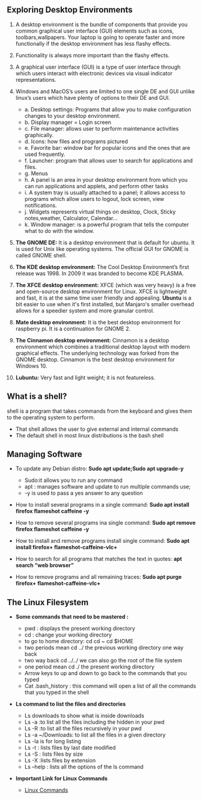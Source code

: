## Exploring Desktop Environments
1.  A desktop environment is the bundle of components that provide you common graphical user interface (GUI) elements such as icons, toolbars,wallpapers. Your laptop is going to operate faster and more functionally if the desktop environment has less flashy effects.
   
2. Functionality is always more important than the flashy effects.
   
3. A graphical user interface (GUI) is a type of user interface through which users interact with electronic devices via visual indicator representations.
   
4. Windows and MacOS’s users are limited to one single DE and GUI unlike linux’s users which have plenty of options to their DE and GUI.
   
   * a. Desktop settings: Programs that allow you to make configuration changes to your desktop environment.
   * b. Display manager = Login screen
   * c. File manager: allows user to perform maintenance activities graphically.
   * d. Icons: how files and programs pictured
   * e. Favorite bar: window bar for popular icons and the ones that are used frequently.
   * f. Launcher: program that allows user to search for applications and files.
   * g. Menus
   * h. A panel is an area in your desktop environment from which you can run applications and applets, and perform other tasks
   * i. A system tray is usually attached to a panel; it allows access to programs which allow users to logout, lock screen, view notifications.
   * j. Widgets represents virtual things on desktop, Clock, Sticky notes,weather, Calculator, Calendar…
   * k. Window manager: is a powerful program that tells the computer what to do with the window. 
5. **The GNOME DE:**
It is a desktop environment that is default for ubuntu. It is used for Unix like operating systems. The official GUI for GNOME is called GNOME shell.

6. **The KDE desktop environment:**
The Cool Desktop Environment’s first release was 1998. In 2009 it was branded to become KDE PLASMA.

7. **The XFCE desktop environment:**
XFCE (which was very heavy) is a free and open-source desktop environment for Linux. XFCE is lightweight and fast, it is at the same time user friendly and appealing.
**Ubuntu** is a bit easier to use when it's first installed, but Manjaro's smaller overhead allows for a speedier system and more granular control.

8. **Mate desktop environment:**
It is the best desktop environment for raspberry pi. It is a continuation for GNOME 2.

9. **The Cinnamon desktop environment:** 
Cinnamon is a desktop environment which combines a traditional desktop layout with modern graphical effects. The underlying technology was forked from the GNOME desktop. Cinnamon is the best desktop environment for Windows 10.

10. **Lubuntu:**
Very fast and light weight; it is not featureless.

##  What is a shell?
shell is a program that takes commands from the keyboard and gives them to the operating system to perform.
* That shell allows the user to give external and internal commands
* The default shell in most linux distributions is the bash shell

## Managing Software
* To update any Debian distro: **Sudo apt update;Sudo apt upgrade-y**
  * Sudo:it allows you to run any command 
  * apt : manages software and update to run multiple commands use;
  * -y is used to pass a yes answer to any question
  
* How to install several programs in a single command: **Sudo apt install firefox flameshot caffeine -y**
  
* How to remove several programs ina single command: **Sudo apt remove firefox flameshot caffeine -y**
  
* How to install and remove programs install single command: **Sudo apt install firefox+ flameshot-caffeine-vlc+**

* How to search for all programs that matches the text in quotes: **apt search “web browser”**
  
* How to remove programs and all remaining traces: **Sudo apt purge firefox+ flameshot-caffeine-vlc+**

## The Linux Filesystem 

* **Some commands that need to be mastered :**
  * pwd : displays the present working directory
  * cd : change your working directory
  * to go to home directory:
    cd
    cd ~
    cd $HOME
  * two periods mean cd ../ the previous working directory one way back     
  * two way back cd ../../ we can also go the root of the file system
  * one period mean cd ./ the present working directory
  * Arrow keys to up and down to go back to the commands that you typed
  * Cat .bash_history : this command will open a list of all the commands that you typed in the shell

* **Ls command to list the files and directories**
    * Ls downloads to show what is inside downloads
    * Ls -a :to list all the files including the hidden in your pwd
    * Ls -R :to list all the files recursively in your pwd
    * Ls -a ~/Downloads: to list all the files in a given directory
    * Ls -la is for long listing
    * Ls -t : lists files by last date modified
    * Ls -S : lists files by size
    * Ls -X :lists files by extension
    * Ls –help : lists all the options of the ls command

* **Important Link for Linux Commands** 
  * [Linux Commands](https://robertalberto.com/linuxcommands/home.html)

